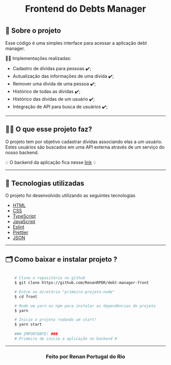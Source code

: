   <h1 align="center">
      <tittle>Frontend do Debts Manager</tittle>
  <h1 >


  ## 💬️ Sobre o projeto

  Esse código é uma simples interface para acessar a aplicação debt manager.

   👨‍💻️ Implementações realizadas:
  - Cadastro de dívidas para pessoas ✔️;
  - Autualização das informações de uma dívida ✔️;
  - Remover uma dívida de uma pessoa ✔️;
  - Histórico de todas as dívidas ✔️;
  - Histórico das dívidas de um usuário ✔️;
  - Integração de API para busca de usuários ✔️;

  ---

  ## 🕵‍♂️️ O que esse projeto faz?

  O projeto tem por objetivo cadastrar dívidas associando elas a um usuário. Estes usuários são buscados em uma API externa através de um serviço do nosso backend.

  💡️ O backend da aplicação fica nesse [link](https://www.linkedin.com/postsrenanrpdr_typescript-reactjs-gostack-activity-6668524574356897792-QB5b) 💡️

  ---

  ## 🚀 Tecnologias utilizadas

  O projeto foi desenvolvido utilizando as seguintes tecnologias

  - [HTML](https://www.w3schools.com/html/)
  - [CSS](https://www.w3schools.com/css/)
  - [TypeScript](https://nodejs.org/en/about/)
  - [JavaScript](https://www.w3schools.com/js/)
  - [Eslint](https://eslint.org/docs/user-guide/configuring)
  - [Prettier](https://prettier.io/docs/en/cli.html) 
  - [JSON](https://www.json.org/json-en.html)


  ---

  ## 🗂 Como baixar e instalar projeto ?

  ```bash

      # Clone o repositório no github
      $ git clone https://github.com/RenanRPDR/debt-manager-front

      # Entre no diretório "primeiro-projeto-node"
      $ cd front

      # Rode um yarn ou npm para instalar as dependências do projeto
      $ yarn

      # Inicie o projeto rodando um start!
      $ yarn start
    
      ### IMPORTANTE! ###
      # Primeiro de inicie a aplicação no backend #
  ```
  ---

  <h3 align="center">Feito por Renan Portugal do Rio</h3>
